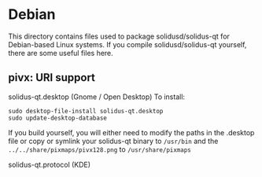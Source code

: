
Debian
====================
This directory contains files used to package solidusd/solidus-qt
for Debian-based Linux systems. If you compile solidusd/solidus-qt yourself, there are some useful files here.

## pivx: URI support ##


solidus-qt.desktop  (Gnome / Open Desktop)
To install:

	sudo desktop-file-install solidus-qt.desktop
	sudo update-desktop-database

If you build yourself, you will either need to modify the paths in
the .desktop file or copy or symlink your solidus-qt binary to `/usr/bin`
and the `../../share/pixmaps/pivx128.png` to `/usr/share/pixmaps`

solidus-qt.protocol (KDE)

